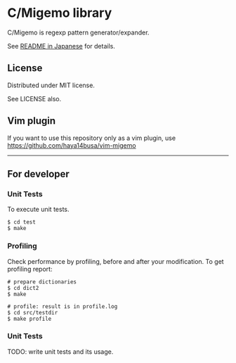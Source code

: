 # C/Migemo library

C/Migemo is regexp pattern generator/expander.

See [README in Japanese](doc/README_j.txt) for details.

## License

Distributed under MIT license.

See LICENSE also.

## Vim plugin

If you want to use this repository only as a vim plugin,
use https://github.com/haya14busa/vim-migemo

----

## For developer

### Unit Tests

To execute unit tests.

    $ cd test
    $ make

### Profiling

Check performance by profiling, before and after your modification.
To get profiling report:

    # prepare dictionaries
    $ cd dict2
    $ make

    # profile: result is in profile.log
    $ cd src/testdir
    $ make profile

### Unit Tests

TODO: write unit tests and its usage.
